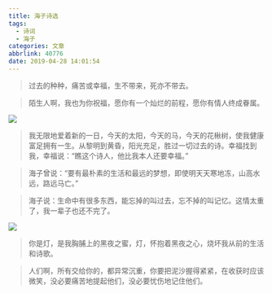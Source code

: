 ```yaml
---
title: 海子诗选
tags:
  - 诗词
  - 海子
categories: 文章
abbrlink: 40776
date: 2019-04-28 14:01:54
---
```

> 过去的种种，痛苦或幸福，生不带来，死亦不带去。

> 陌生人啊，我也为你祝福，愿你有一个灿烂的前程，愿你有情人终成眷属。

![](https://res.cloudinary.com/lumiazdk/image/upload/v1554821492/blog/shzkliuztyjvleqywwxl.jpg)
<!-- more -->

> 我无限地爱着新的一日，今天的太阳，今天的马，今天的花楸树，使我健康富足拥有一生。从黎明到黄昏，阳光充足，胜过一切过去的诗。幸福找到我，幸福说：“瞧这个诗人，他比我本人还要幸福。”

> 海子曾说：“要有最朴素的生活和最远的梦想，即使明天天寒地冻，山高水远，路远马亡。”

>海子说：生命中有很多东西，能忘掉的叫过去，忘不掉的叫记忆。这情太重了，我一辈子也还不完了。

![](https://res.cloudinary.com/lumiazdk/image/upload/v1554821528/blog/z3lgdkrmlwyierxlffrg.jpg)
>你是灯，是我胸脯上的黑夜之蜜，灯，怀抱着黑夜之心，烧坏我从前的生活和诗歌。

>人们啊，所有交给你的，都异常沉重，你要把泥沙握得紧紧，在收获时应该微笑，没必要痛苦地提起他们，没必要忧伤地记住他们。

